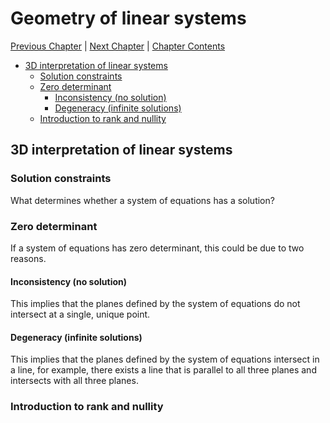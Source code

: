 # Geometry of linear systems <!-- omit in toc -->

[Previous Chapter][prev] | [Next Chapter][next] | [Chapter Contents][index]

[prev]: ./02geometry.md
[next]: ./04hyperbolic.md
[index]: ./index.md

- [3D interpretation of linear systems](#3d-interpretation-of-linear-systems)
  - [Solution constraints](#solution-constraints)
  - [Zero determinant](#zero-determinant)
    - [Inconsistency (no solution)](#inconsistency-no-solution)
    - [Degeneracy (infinite solutions)](#degeneracy-infinite-solutions)
  - [Introduction to rank and nullity](#introduction-to-rank-and-nullity)

## 3D interpretation of linear systems

### Solution constraints

What determines whether a system of equations has a solution?

### Zero determinant

If a system of equations has zero determinant, this could be due to two reasons.

#### Inconsistency (no solution)

This implies that the planes defined by the system of equations do not intersect at a single, unique point.

#### Degeneracy (infinite solutions)

This implies that the planes defined by the system of equations intersect in a line, for example, there exists a line that is parallel to all three planes and intersects with all three planes.

### Introduction to rank and nullity